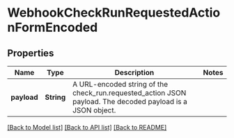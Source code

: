 # WebhookCheckRunRequestedActionFormEncoded

## Properties

Name | Type | Description | Notes
------------ | ------------- | ------------- | -------------
**payload** | **String** | A URL-encoded string of the check_run.requested_action JSON payload. The decoded payload is a JSON object. | 

[[Back to Model list]](../README.md#documentation-for-models) [[Back to API list]](../README.md#documentation-for-api-endpoints) [[Back to README]](../README.md)


